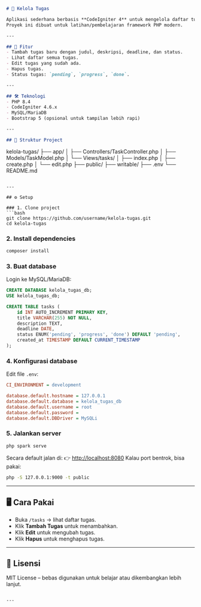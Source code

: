 
```markdown
# 📌 Kelola Tugas

Aplikasi sederhana berbasis **CodeIgniter 4** untuk mengelola daftar tugas (CRUD: Create, Read, Update, Delete).  
Proyek ini dibuat untuk latihan/pembelajaran framework PHP modern.

---

## 🚀 Fitur
- Tambah tugas baru dengan judul, deskripsi, deadline, dan status.
- Lihat daftar semua tugas.
- Edit tugas yang sudah ada.
- Hapus tugas.
- Status tugas: `pending`, `progress`, `done`.

---

## 🛠️ Teknologi
- PHP 8.4
- CodeIgniter 4.6.x
- MySQL/MariaDB
- Bootstrap 5 (opsional untuk tampilan lebih rapi)

---

## 📂 Struktur Project
```

kelola-tugas/
├── app/
│   ├── Controllers/TaskController.php
│   ├── Models/TaskModel.php
│   └── Views/tasks/
│       ├── index.php
│       ├── create.php
│       └── edit.php
├── public/
├── writable/
├── .env
└── README.md

````

---

## ⚙️ Setup

### 1. Clone project
```bash
git clone https://github.com/username/kelola-tugas.git
cd kelola-tugas
````

### 2. Install dependencies

```bash
composer install
```

### 3. Buat database

Login ke MySQL/MariaDB:

```sql
CREATE DATABASE kelola_tugas_db;
USE kelola_tugas_db;

CREATE TABLE tasks (
    id INT AUTO_INCREMENT PRIMARY KEY,
    title VARCHAR(255) NOT NULL,
    description TEXT,
    deadline DATE,
    status ENUM('pending', 'progress', 'done') DEFAULT 'pending',
    created_at TIMESTAMP DEFAULT CURRENT_TIMESTAMP
);
```

### 4. Konfigurasi database

Edit file `.env`:

```ini
CI_ENVIRONMENT = development

database.default.hostname = 127.0.0.1
database.default.database = kelola_tugas_db
database.default.username = root
database.default.password =
database.default.DBDriver = MySQLi
```

### 5. Jalankan server

```bash
php spark serve
```

Secara default jalan di:
👉 [http://localhost:8080](http://localhost:8080)
Kalau port bentrok, bisa pakai:

```bash
php -S 127.0.0.1:9000 -t public
```

---

## 🖥️ Cara Pakai

* Buka `/tasks` → lihat daftar tugas.
* Klik **Tambah Tugas** untuk menambahkan.
* Klik **Edit** untuk mengubah tugas.
* Klik **Hapus** untuk menghapus tugas.

---

## 📜 Lisensi

MIT License – bebas digunakan untuk belajar atau dikembangkan lebih lanjut.

```

---


